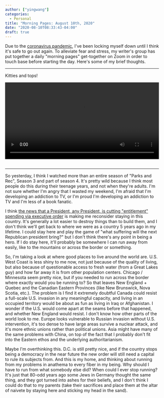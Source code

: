 ```yaml
---
author: ["yingwang"]
categories:
  - Personal
title: "Morning Pages: August 10th, 2020"
date: "2020-08-10T08:33:43-04:00"
draft: true
---
```


Due to the [coronavirus
pandemic](https://en.wikipedia.org/wiki/2019-20_coronavirus_pandemic), I've been
locking myself down until I think it's safe to go out again. To alleviate fear
and stress, my writer's group has put together a daily "morning pages"
get-together on Zoom in order to touch base before starting the day. Here's some
of my brief thoughts.

__________

Kitties and tops!

<!-- https://stackoverflow.com/a/26276254 -->
<video style="width: 100%; width: -moz-available; width: -webkit-fill-available; width: fill-available; max-width: 100%;" controls>
    <source src="/video/posts/2020/08/10/morning_pages.mp4" type="video/mp4">
    Your browser does not support HTML5 video.
</video>
<br/>
<br/>

__________

So yesterday, I think I watched more than an entire season of "Parks and Rec",
Season 3 and part of season 4. It's pretty wild because I think most people do
this during their teenage years, and not when they're adults. I'm not sure
whether I'm angry that I wasted my weekend, I'm afraid that I'm developing an
addiction to TV, or I'm proud I'm developing an addiction to TV and I'm less of
a book fanatic.

I think [the news that a President, any President, is cutting "entitlement"
spending via executive
order](https://boston.cbslocal.com/2020/08/08/coronavirus-donald-trump-executive-order-ayanna-pressley-elizabeth-warren/)
is making me reconsider staying in this country. It's generally a lot easier to
destroy things than to build them, and I don't think we'll get back to where we
were as a country 5 years ago in my lifetime. I could stay here and play the
game of "what suffering will the next Republican president bring?" but I don't
think there's any point in being a hero. If I do stay here, it'll probably be
somewhere I can run away from easily, like to the mountains or across the border
or something.

So, I'm taking a look at where good places to live around the world are. U.S.
West Coast is less shiny to me now, not just because of the quality of living,
but also because of questionable access to fresh water (from a Great Lakes guy)
and how far away it is from other population centers. Chicago / Minnesota seem
pretty nice, but if you needed to run across the border where exactly would you
be running to? So that leaves New England + Quebec and the Canadian Eastern
Provinces (like New Brunswick, Nova Scotia, etc.). The problem is I find it
extremely doubtful Canada could resist a full-scale U.S. invasion in any
meaningful capacity, and living in an occupied territory would be about as fun
as living in Iraq or Afghanistan. I wonder if the U.S. would come apart at the
seams before that happened, and whether New England would resist. I don't know
how other parts of the world look to me. Europe looks vulnerable to Russian
invasion without U.S. intervention, it's too dense to have large areas survive a
nuclear attack, and it's more ethnic unions rather than political unions. Asia
might have many of the same problems with China, on top of the fact that I
probably don't fit into the Eastern ethos and the underlying authoritarianism.

Maybe I'm overthinking this. D.C. is still pretty nice, and if the country stops
being a democracy in the near future the new order will still need a capital to
rule its subjects from. And this is my home, and thinking about running from my
problems in anathema to every fiber in my being. Why should I have to run from
what somebody else did? When could I ever stop running? It's just that 80-odd
years ago some Jews in Germany thought the same thing, and they got turned into
ashes for their beliefs, and I don't think I could do that to my parents (take
their sacrifices and place them at the altar of naivete by staying here and
sticking my head in the sand).
